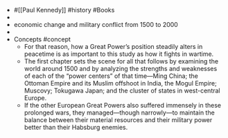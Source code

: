 - #[[Paul Kennedy]] #history #Books
-
- economic change and military conflict from 1500 to 2000
-
- Concepts #concept
	- For that reason, how a Great Power’s position steadily alters in peacetime is as important to this study as how it fights in wartime.
	- The first chapter sets the scene for all that follows by examining the world around 1500 and by analyzing the strengths and weaknesses of each of the “power centers” of that time—Ming China; the Ottoman Empire and its Muslim offshoot in India, the Mogul Empire; Muscovy; Tokugawa Japan; and the cluster of states in west-central Europe.
	- If the other European Great Powers also suffered immensely in these prolonged wars, they managed—though narrowly—to maintain the balance between their material resources and their military power better than their Habsburg enemies.